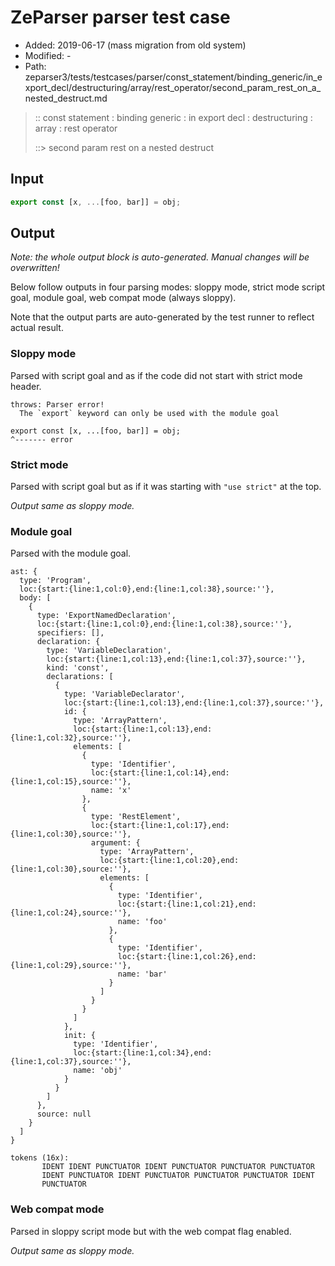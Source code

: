 # ZeParser parser test case

- Added: 2019-06-17 (mass migration from old system)
- Modified: -
- Path: zeparser3/tests/testcases/parser/const_statement/binding_generic/in_export_decl/destructuring/array/rest_operator/second_param_rest_on_a_nested_destruct.md

> :: const statement : binding generic : in export decl : destructuring : array : rest operator
>
> ::> second param rest on a nested destruct

## Input

`````js
export const [x, ...[foo, bar]] = obj;
`````

## Output

_Note: the whole output block is auto-generated. Manual changes will be overwritten!_

Below follow outputs in four parsing modes: sloppy mode, strict mode script goal, module goal, web compat mode (always sloppy).

Note that the output parts are auto-generated by the test runner to reflect actual result.

### Sloppy mode

Parsed with script goal and as if the code did not start with strict mode header.

`````
throws: Parser error!
  The `export` keyword can only be used with the module goal

export const [x, ...[foo, bar]] = obj;
^------- error
`````

### Strict mode

Parsed with script goal but as if it was starting with `"use strict"` at the top.

_Output same as sloppy mode._

### Module goal

Parsed with the module goal.

`````
ast: {
  type: 'Program',
  loc:{start:{line:1,col:0},end:{line:1,col:38},source:''},
  body: [
    {
      type: 'ExportNamedDeclaration',
      loc:{start:{line:1,col:0},end:{line:1,col:38},source:''},
      specifiers: [],
      declaration: {
        type: 'VariableDeclaration',
        loc:{start:{line:1,col:13},end:{line:1,col:37},source:''},
        kind: 'const',
        declarations: [
          {
            type: 'VariableDeclarator',
            loc:{start:{line:1,col:13},end:{line:1,col:37},source:''},
            id: {
              type: 'ArrayPattern',
              loc:{start:{line:1,col:13},end:{line:1,col:32},source:''},
              elements: [
                {
                  type: 'Identifier',
                  loc:{start:{line:1,col:14},end:{line:1,col:15},source:''},
                  name: 'x'
                },
                {
                  type: 'RestElement',
                  loc:{start:{line:1,col:17},end:{line:1,col:30},source:''},
                  argument: {
                    type: 'ArrayPattern',
                    loc:{start:{line:1,col:20},end:{line:1,col:30},source:''},
                    elements: [
                      {
                        type: 'Identifier',
                        loc:{start:{line:1,col:21},end:{line:1,col:24},source:''},
                        name: 'foo'
                      },
                      {
                        type: 'Identifier',
                        loc:{start:{line:1,col:26},end:{line:1,col:29},source:''},
                        name: 'bar'
                      }
                    ]
                  }
                }
              ]
            },
            init: {
              type: 'Identifier',
              loc:{start:{line:1,col:34},end:{line:1,col:37},source:''},
              name: 'obj'
            }
          }
        ]
      },
      source: null
    }
  ]
}

tokens (16x):
       IDENT IDENT PUNCTUATOR IDENT PUNCTUATOR PUNCTUATOR PUNCTUATOR
       IDENT PUNCTUATOR IDENT PUNCTUATOR PUNCTUATOR PUNCTUATOR IDENT
       PUNCTUATOR
`````


### Web compat mode

Parsed in sloppy script mode but with the web compat flag enabled.

_Output same as sloppy mode._
